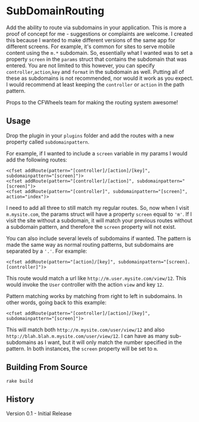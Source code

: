 SubDomainRouting
=======================

Add the ability to route via subdomains in your application. This is more a proof of concept for me - suggestions or complaints are welcome. I created this because I wanted to make different versions of the same app for different screens. For example, it's common for sites to serve mobile content using the `m.*` subdomain. So, essentially what I wanted was to set a property `screen` in the `params` struct that contains the subdomain that was entered. You are not limited to this however, you can specify `controller`,`action`,`key` and `format` in the subdomain as well. Putting all of these as subdomains is not recommended, nor would it work as you expect. I would recommend at least keeping the `controller` or `action` in the path pattern.

Props to the CFWheels team for making the routing system awesome!

Usage
--------------

Drop the plugin in your `plugins` folder and add the routes with a new property called `subdomainpattern`.

For example, if I wanted to include a `screen` variable in my params I would add the following routes:
	
	<cfset addRoute(pattern="[controller]/[action]/[key]", subdomainpattern="[screen]")>
	<cfset addRoute(pattern="[controller]/[action]", subdomainpattern="[screen]")>
	<cfset addRoute(pattern="[controller]", subdomainpattern="[screen]", action="index")>
	
I need to add all three to still match my regular routes. So, now when I visit `m.mysite.com`, the params struct will have a property `screen` equal to `'m'`. If I visit the site without a subdomain, it will match your previous routes without a subdomain pattern, and therefore the `screen` property will not exist.

You can also include several levels of subdomains if wanted. The pattern is made the same way as normal routing patterns, but subdomains are separated by a `'.'`. For example:

	<cfset addRoute(pattern="[action]/[key]", subdomainpattern="[screen].[controller]")>
	
This route would match a url like `http://m.user.mysite.com/view/12`. This would invoke the `User` controller with the action `view` and key `12`.

Pattern matching works by matching from right to left in subdomains. In other words, going back to this example:

	<cfset addRoute(pattern="[controller]/[action]/[key]", subdomainpattern="[screen]")>
	
This will match both `http://m.mysite.com/user/view/12` and also `http://blah.blah.m.mysite.com/user/view/12`. I can have as many sub-subdomains as I want, but it will only match the number specified in the pattern. In both instances, the `screen` property will be set to `m`.

Building From Source
----------------
	
	rake build
	
History
-------------------

Version 0.1 - Initial Release